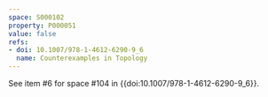 ```yaml
---
space: S000102
property: P000051
value: false
refs:
- doi: 10.1007/978-1-4612-6290-9_6
  name: Counterexamples in Topology
---
```


See item #6 for space #104 in {{doi:10.1007/978-1-4612-6290-9_6}}.
